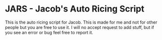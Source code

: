 # JARS -  Jacob's Auto Ricing Script

This is the auto ricing script for Jacob. This is made for me and not for other people but you are free to use it. I will no accept request to add stuff, but if you see an error or bug feel free to report it.
